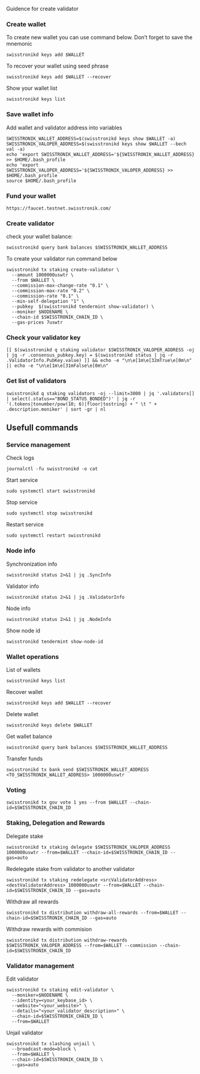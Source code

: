 Guidence for create validator

### Create wallet
To create new wallet you can use command below. Don’t forget to save the mnemonic
```
swisstronikd keys add $WALLET
```

To recover your wallet using seed phrase
```
swisstronikd keys add $WALLET --recover
```

Show your wallet list
```
swisstronikd keys list
```

### Save wallet info
Add wallet and validator address into variables 
```
SWISSTRONIK_WALLET_ADDRESS=$(swisstronikd keys show $WALLET -a)
SWISSTRONIK_VALOPER_ADDRESS=$(swisstronikd keys show $WALLET --bech val -a)
echo 'export SWISSTRONIK_WALLET_ADDRESS='${SWISSTRONIK_WALLET_ADDRESS} >> $HOME/.bash_profile
echo 'export SWISSTRONIK_VALOPER_ADDRESS='${SWISSTRONIK_VALOPER_ADDRESS} >> $HOME/.bash_profile
source $HOME/.bash_profile
```

### Fund your wallet

```
https://faucet.testnet.swisstronik.com/
```

### Create validator

check your wallet balance:
```
swisstronikd query bank balances $SWISSTRONIK_WALLET_ADDRESS
```
To create your validator run command below
```
swisstronikd tx staking create-validator \
  --amount 1000000uswtr \
  --from $WALLET \
  --commission-max-change-rate "0.1" \
  --commission-max-rate "0.2" \
  --commission-rate "0.1" \
  --min-self-delegation "1" \
  --pubkey  $(swisstronikd tendermint show-validator) \
  --moniker $NODENAME \
  --chain-id $SWISSTRONIK_CHAIN_ID \
  --gas-prices 7uswtr
```

### Check your validator key
```
[[ $(swisstronikd q staking validator $SWISSTRONIK_VALOPER_ADDRESS -oj | jq -r .consensus_pubkey.key) = $(swisstronikd status | jq -r .ValidatorInfo.PubKey.value) ]] && echo -e "\n\e[1m\e[32mTrue\e[0m\n" || echo -e "\n\e[1m\e[31mFalse\e[0m\n"
```

### Get list of validators
```
swisstronikd q staking validators -oj --limit=3000 | jq '.validators[] | select(.status=="BOND_STATUS_BONDED")' | jq -r '(.tokens|tonumber/pow(10; 6)|floor|tostring) + " \t " + .description.moniker' | sort -gr | nl
```

## Usefull commands
### Service management
Check logs
```
journalctl -fu swisstronikd -o cat
```

Start service
```
sudo systemctl start swisstronikd
```

Stop service
```
sudo systemctl stop swisstronikd
```

Restart service
```
sudo systemctl restart swisstronikd
```

### Node info
Synchronization info
```
swisstronikd status 2>&1 | jq .SyncInfo
```

Validator info
```
swisstronikd status 2>&1 | jq .ValidatorInfo
```

Node info
```
swisstronikd status 2>&1 | jq .NodeInfo
```

Show node id
```
swisstronikd tendermint show-node-id
```

### Wallet operations
List of wallets
```
swisstronikd keys list
```

Recover wallet
```
swisstronikd keys add $WALLET --recover
```

Delete wallet
```
swisstronikd keys delete $WALLET
```

Get wallet balance
```
swisstronikd query bank balances $SWISSTRONIK_WALLET_ADDRESS
```

Transfer funds
```
swisstronikd tx bank send $SWISSTRONIK_WALLET_ADDRESS <TO_SWISSTRONIK_WALLET_ADDRESS> 1000000uswtr
```

### Voting
```
swisstronikd tx gov vote 1 yes --from $WALLET --chain-id=$SWISSTRONIK_CHAIN_ID
```

### Staking, Delegation and Rewards
Delegate stake
```
swisstronikd tx staking delegate $SWISSTRONIK_VALOPER_ADDRESS 1000000uswtr --from=$WALLET --chain-id=$SWISSTRONIK_CHAIN_ID --gas=auto
```

Redelegate stake from validator to another validator
```
swisstronikd tx staking redelegate <srcValidatorAddress> <destValidatorAddress> 1000000uswtr --from=$WALLET --chain-id=$SWISSTRONIK_CHAIN_ID --gas=auto
```

Withdraw all rewards
```
swisstronikd tx distribution withdraw-all-rewards --from=$WALLET --chain-id=$SWISSTRONIK_CHAIN_ID --gas=auto
```

Withdraw rewards with commision
```
swisstronikd tx distribution withdraw-rewards $SWISSTRONIK_VALOPER_ADDRESS --from=$WALLET --commission --chain-id=$SWISSTRONIK_CHAIN_ID
```

### Validator management
Edit validator
```
swisstronikd tx staking edit-validator \
  --moniker=$NODENAME \
  --identity=<your_keybase_id> \
  --website="<your_website>" \
  --details="<your_validator_description>" \
  --chain-id=$SWISSTRONIK_CHAIN_ID \
  --from=$WALLET
```

Unjail validator
```
swisstronikd tx slashing unjail \
  --broadcast-mode=block \
  --from=$WALLET \
  --chain-id=$SWISSTRONIK_CHAIN_ID \
  --gas=auto
```
